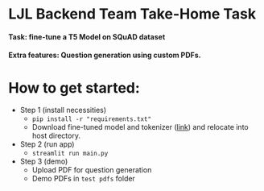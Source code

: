 # LJL Backend Team Take-Home Task
#### Task: fine-tune a T5 Model on SQuAD dataset
#### Extra features: Question generation using custom PDFs.

# How to get started:
* Step 1 (install necessities)
    * ```pip install -r "requirements.txt"```
    * Download fine-tuned model and tokenizer ([link](https://drive.google.com/file/d/1uBP8FcZlhow7MTqX7W67_8TjQGqkKVCK/view?usp=sharing)) and relocate into host directory.
* Step 2 (run app)
    * ```streamlit run main.py```
* Step 3 (demo)
    * Upload PDF for question generation
    * Demo PDFs in `test pdfs` folder
